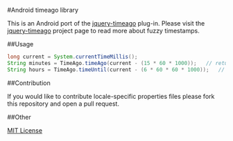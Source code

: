 #Android timeago library

This is an Android port of the [jquery-timeago](https://github.com/rmm5t/jquery-timeago) plug-in.  Please visit the [jquery-timeago](http://rmm5t.github.com/jquery-timeago/) project page to read more about fuzzy timestamps.


##Usage

```java
long current = System.currentTimeMillis();
String minutes = TimeAgo.timeAgo(current - (15 * 60 * 1000));	// returns "15 minutes ago"
String hours = TimeAgo.timeUntil(current - (6 * 60 * 60 * 1000));	// returns "6 hours from now"
```


##Contribution

If you would like to contribute locale-specific properties files please fork this repository and open a pull request.

##Other

[MIT License](http://www.opensource.org/licenses/mit-license.html)